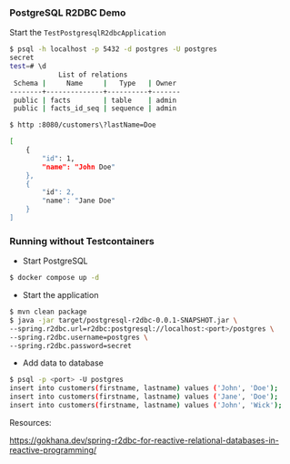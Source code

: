 ### PostgreSQL R2DBC Demo

Start the `TestPostgresqlR2dbcApplication`

```bash
$ psql -h localhost -p 5432 -d postgres -U postgres
secret
test=# \d
            List of relations
 Schema |     Name     |   Type   | Owner
--------+--------------+----------+-------
 public | facts        | table    | admin
 public | facts_id_seq | sequence | admin
```


```bash
$ http :8080/customers\?lastName=Doe

[
    {
        "id": 1,
        "name": "John Doe"
    },
    {
        "id": 2,
        "name": "Jane Doe"
    }
]
```

### Running without Testcontainers

- Start PostgreSQL

```bash
$ docker compose up -d
```

- Start the application

```bash
$ mvn clean package
$ java -jar target/postgresql-r2dbc-0.0.1-SNAPSHOT.jar \
--spring.r2dbc.url=r2dbc:postgresql://localhost:<port>/postgres \
--spring.r2dbc.username=postgres \
--spring.r2dbc.password=secret
```

- Add data to database
```bash
$ psql -p <port> -U postgres
insert into customers(firstname, lastname) values ('John', 'Doe');
insert into customers(firstname, lastname) values ('Jane', 'Doe');
insert into customers(firstname, lastname) values ('John', 'Wick');
```

Resources:

https://gokhana.dev/spring-r2dbc-for-reactive-relational-databases-in-reactive-programming/